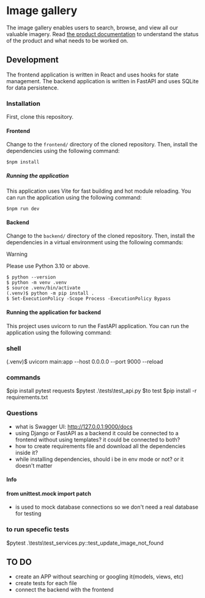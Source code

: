 # Image gallery

The image gallery enables users to search, browse, and view all our valuable imagery. Read [the product documentation](./docs/README.md) to understand the status of the product and what needs to be worked on.

## Development

The frontend application is written in React and uses hooks for state management.
The backend application is written in FastAPI and uses SQLite for data persistence.

### Installation

First, clone this repository.

#### Frontend

Change to the `frontend/` directory of the cloned repository. Then, install the dependencies using the following command:

```shell
$npm install
```

##### Running the application

This application uses Vite for fast building and hot module reloading. You can run the application using the following command:

```shell
$npm run dev
```

#### Backend

Change to the `backend/` directory of the cloned repository. Then, install the dependencies in a virtual environment using the following commands:

> [!WARNING]
>
> Please use Python 3.10 or above.

```shell
$ python --version
$ python -m venv .venv
$ source .venv/bin/activate
(.venv)$ python -m pip install .
$ Set-ExecutionPolicy -Scope Process -ExecutionPolicy Bypass
```

#### Running the application for backend

This project uses uvicorn to run the FastAPI application. You can run the application using the following command:

### shell

(.venv)$ uvicorn main:app --host 0.0.0.0 --port 9000 --reload

### commands

$pip install pytest requests
$pytest .\tests\test_api.py $to test
$pip install -r requirements.txt

### Questions

- what is Swagger UI: http://127.0.0.1:9000/docs
- using Django or FastAPI as a backend it could be connected to a frontend without using templates? it could be connected to both?
- how to create requirements file and download all the dependencies inside it?
- while installing dependencies, should i be in env mode or not? or it doesn't matter

#### Info

#### from unittest.mock import patch

- is used to mock database connections so we don't need a real database for testing

### to run specefic tests

$pytest .\tests\test_services.py::test_update_image_not_found

## TO DO

- create an APP without searching or googling it(models, views, etc)
- create tests for each file
- connect the backend with the frontend
